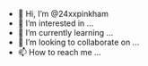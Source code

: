 - 👋 Hi, I’m @24xxpinkham
- 👀 I’m interested in ...
- 🌱 I’m currently learning ...
- 💞️ I’m looking to collaborate on ...
- 📫 How to reach me ...

<!---
24xxpinkham/24xxpinkham is a ✨ special ✨ repository because its `README.md` (this file) appears on your GitHub profile.
You can click the Preview link to take a look at your changes.
--->

